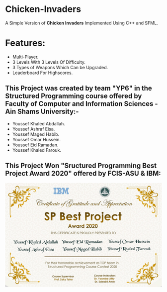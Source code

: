 # Chicken-Invaders

A Simple Version of **Chicken Invaders** Implemented Using C++ and SFML.


# Features:

- Multi-Player.
- 3 Levels With 3 Levels Of Difficulty.
- 3 Types of Weapons Which Can be Upgraded.
- Leaderboard For Highscores.


## This Project was created by team "YP6" in the Structured Programming course offered by Faculty of Computer and Information Sciences - Ain Shams University:-

- Youssef Khaled Abdallah.
- Youssef Ashraf Eisa.
- Youssef Maged Habib.
- Youssef Omar Hussein.
- Youssef Eid Ramadan.
- Youssef Khaled Farouk.


## This Project Won "Sructured Programming Best Project Award 2020" offered by FCIS-ASU & IBM:

<img src="SP Best Project Award 2020.jpg" alt="SP Best Project Award 2020">
